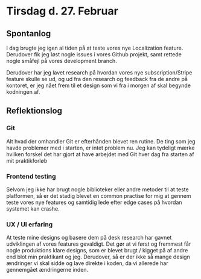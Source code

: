 # Tirsdag d. 27. Februar 



## Spontanlog 
I dag brugte jeg igen al tiden på at teste vores nye Localization feature. 
Derudover fik jeg løst nogle issues i vores Github projekt, samt rettede nogle 
småfejl på vores development branch.


Derudover har jeg lavet research på hvordan vores nye subscription/Stripe feature 
skulle se ud, og ud fra den research og feedback fra de andre på kontoret, 
er jeg nået frem til et design som vi fra i morgen af skal begynde kodningen af.


## Reflektionslog 

### Git 
Alt hvad der omhandler Git er efterhånden blevet ren rutine. De ting som jeg 
havde problemer med i starten, er intet problem nu. Jeg kan tydeligt mærke hvilken 
forskel det har gjort at have arbejdet med Git hver dag fra starten af mit 
praktikforløb 


### Frontend testing 
Selvom jeg ikke har brugt nogle biblioteker eller andre metoder til at teste platformen, 
så er det stadig blevet en common practise for mig at gennem teste vores
nye features og samtidig lede efter edge cases på hvordan systemet kan crashe. 


### UX / UI erfaring 
At teste mine designs og basere dem på desk research har gavnet udviklingen af 
vores features gevaldigt. Det gør at vi først og fremmest får nogle produktions 
klare designs, som er blevet brugt / kigget på af andre end blot min praktikant 
og jeg. Derudover, så er der ikke så mange design ændringer vi skal sidde og 
lave direkte i koden, da vi allerede har gennemgået ændringerne inden.
